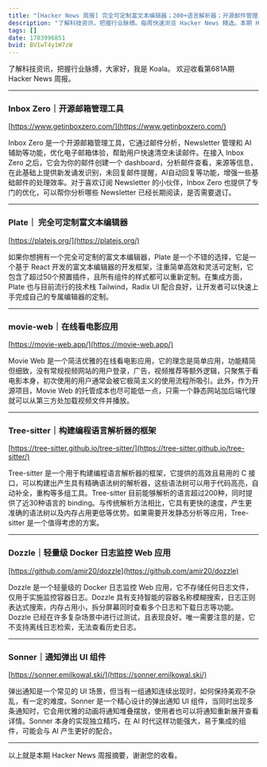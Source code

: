 ```yaml
---
title: "[Hacker News 周报] 完全可定制富文本编辑器；200+语言解析器；开源邮件管理工具"
description: "了解科技资讯，把握行业脉搏。每周快速浏览 Hacker News 精选。本期 Hacker Newsletter 地址：https://www.daemonology.net/hn-daily/"
tags: []
date: 1703996851
bvid: BV1wT4y1W7zW
---
```

了解科技资讯，把握行业脉搏，大家好，我是 Koala。 欢迎收看第681A期 Hacker News 周报。

---
### Inbox Zero｜开源邮箱管理工具
[https://www.getinboxzero.com/](https://www.getinboxzero.com/)

Inbox Zero 是一个开源邮箱管理工具，它通过邮件分析，Newsletter 管理和 AI 辅助等功能，优化电子邮箱体验，帮助用户快速清空未读邮件。在接入 Inbox Zero 之后，它会为你的邮件创建一个 dashboard，分析邮件查看，来源等信息，在此基础上提供新发诵发识别，未回复邮件提醒，AI自动回复等功能，增强一些基础邮件的处理效率。对于喜欢订阅 Newsletter 的小伙伴，Inbox Zero 也提供了专门的优化，可以帮你分析哪些 Newsletter 已经长期阅读，是否需要退订。

---
### Plate｜ 完全可定制富文本编辑器
[https://platejs.org/](https://platejs.org/)

如果你想拥有一个完全可定制的富文本编辑器，Plate 是一个不错的选择，它是一个基于 React 开发的富文本编辑器的开发框架，注重简单高效和灵活可定制，它包含了超过50个预置插件，且所有组件的样式都可以重新定制。在集成方面，Plate 也与目前流行的技术栈 Tailwind，Radix UI 配合良好，让开发者可以快速上手完成自己的专属编辑器的定制。

---
### movie-web｜在线看电影应用
[https://movie-web.app/](https://movie-web.app/)

Movie Web 是一个简洁优雅的在线看电影应用，它的理念是简单应用，功能精简但细致，没有常规视频网站的用户登录，广告，视频推荐等额外逻辑，只聚焦于看电影本身，初次使用的用户通常会被它极简主义的使用流程所吸引。此外，作为开源项目，Movie Web 的托管成本也尽可能低一点，只需一个静态网站加后端代理就可以从第三方处加载视频文件并播放。

---
### Tree-sitter｜构建编程语言解析器的框架
[https://tree-sitter.github.io/tree-sitter/](https://tree-sitter.github.io/tree-sitter/)

Tree-sitter 是一个用于构建编程语言解析器的框架，它提供的高效且易用的 C 接口，可以构建出产生具有精确语法树的解析器，这些语法树可以用于代码高亮，自动补全，重构等多组工具。Tree-sitter 目前能够解析的语言超过200种，同时提供了近30种语言的 binding。与传统解析方法相比，它具有更快的速度，产生更准确的语法树以及内存占用更低等优势。如果需要开发静态分析等应用，Tree-sitter 是一个值得考虑的方案。

---
### Dozzle｜轻量级 Docker 日志监控 Web 应用
[https://github.com/amir20/dozzle](https://github.com/amir20/dozzle)

Dozzle 是一个轻量级的 Docker 日志监控 Web 应用，它不存储任何日志文件，仅用于实施监控容器日志。Dozzle 具有支持智能的容器名称模糊搜索，日志正则表达式搜索，内存占用小，拆分屏幕同时查看多个日志和下载日志等功能。Dozzle 已经在许多复杂场景中进行过测试，且表现良好。唯一需要注意的是，它不支持离线日志检索，无法查看历史日志。

---
### Sonner｜通知弹出 UI 组件
[https://sonner.emilkowal.ski/](https://sonner.emilkowal.ski/)

弹出通知是一个常见的 UI 场景，但当有一组通知连续出现时，如何保持美观不杂乱，有一定的难度。Sonner 是一个精心设计的弹出通知 UI 组件，当同时出现多条通知时，它会用优雅的动画将通知堆叠摆放，使用者也可以将通知重新展开查看详情。Sonner 本身的实现独立精巧，在 AI 时代这样功能强大，易于集成的组件，可能会与 AI 产生更好的配合。

---

以上就是本期 Hacker News 周报摘要，谢谢您的收看。

